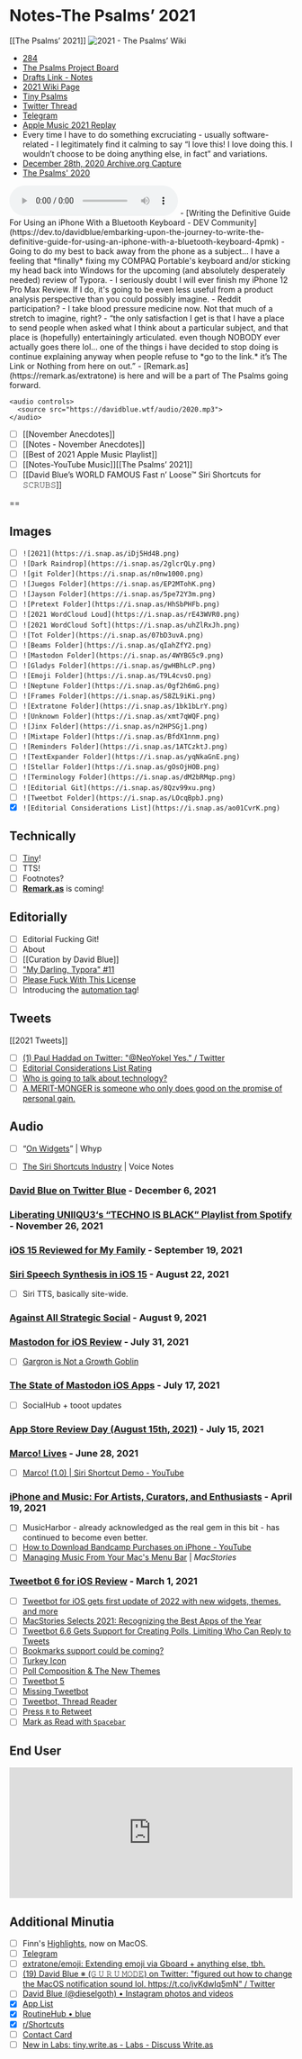 # Notes-The Psalms’ 2021
[[The Psalms’ 2021]]
![2021 - The Psalms’ Wiki](https://user-images.githubusercontent.com/43663476/145235991-490ae9f1-674d-4731-aab2-88be695d8ff1.jpeg)
- [284](https://github.com/extratone/bilge/issues/284)
- [The Psalms Project Board](https://github.com/extratone/bilge/projects/1)
- [Drafts Link - Notes](drafts%3A//open?uuid%3DE7E2670F-0DB1-49A1-BA26-73F3B43ACB52)
- [2021 Wiki Page](https://github.com/extratone/bilge/wiki/2021)
- [Tiny Psalms](https://tiny.write.as/bilge)
- [Twitter Thread](https://twitter.com/neoyokel/status/1468603572942163990)
- [Telegram](https://t.me/extratone/8880)
- [Apple Music 2021 Replay](https://music.apple.com/us/playlist/replay-2021/pl.rp-8AA9cxJYpgE)
- Every time I have to do something excruciating - usually software-related - I legitimately find it calming to say “I love this! I love doing this. I wouldn’t choose to be doing anything else, in fact” and variations.
- [December 28th, 2020 Archive.org Capture](https://web.archive.org/web/20201228145737/https://bilge.world)
- [The Psalms' 2020](https://bilge.world/2020)
<audio controls>
  <source src="https://github.com/extratone/bilge/raw/main/audio/TTS/2020.mp3">
</audio>
- [Writing the Definitive Guide For Using an iPhone With a Bluetooth Keyboard - DEV Community](https://dev.to/davidblue/embarking-upon-the-journey-to-write-the-definitive-guide-for-using-an-iphone-with-a-bluetooth-keyboard-4pmk)
- Going to do my best to back away from the phone as a subject... I have a feeling that *finally* fixing my COMPAQ Portable's keyboard and/or sticking my head back into Windows for the upcoming (and absolutely desperately needed) review of Typora. 
- I seriously doubt I will ever finish my iPhone 12 Pro Max Review. If I do, it's going to be even less useful from a product analysis perspective than you could possibly imagine.
- Reddit participation?
- I take blood pressure medicine now. Not that much of a stretch to imagine, right?
- “the only satisfaction I get is that I have a place to send people when asked what I think about a particular subject, and that place is (hopefully) entertainingly articulated. even though NOBODY ever actually goes there lol… one of the things i have decided to stop doing is continue explaining anyway when people refuse to *go to the link.* it’s The Link or Nothing from here on out.”
- [Remark.as](https://remark.as/extratone) is here and will be a part of The Psalms going forward.

<!--comment-->

```
<audio controls>
  <source src="https://davidblue.wtf/audio/2020.mp3">
</audio>
```

- [ ] [[November Anecdotes]]
- [ ] [[Notes - November Anecdotes]]
- [ ] [[Best of 2021 Apple Music Playlist]]
- [ ] [[Notes-YouTube Music]][[The Psalms’ 2021]]
- [ ] [[David Blue’s WORLD FAMOUS Fast n’ Loose™ Siri Shortcuts for 𝚂𝙲𝚁𝚄𝙱𝚂]]

==

## Images
- [ ] `![2021](https://i.snap.as/iDj5Hd4B.png)`
- [ ] `![Dark Raindrop](https://i.snap.as/2glcrQLy.png)`
- [ ] `![git Folder](https://i.snap.as/n0nw1000.png)`
- [ ] `![Juegos Folder](https://i.snap.as/EP2MTohK.png)`
- [ ] `![Jayson Folder](https://i.snap.as/5pe72Y3m.png)`
- [ ] `![Pretext Folder](https://i.snap.as/HhSbPHFb.png)`
- [ ] `![2021 WordCloud Loud](https://i.snap.as/rE43WVR0.png)`
- [ ] `![2021 WordCloud Soft](https://i.snap.as/uhZlRxJh.png)`
- [ ] `![Tot Folder](https://i.snap.as/07bD3uvA.png)`
- [ ] `![Beams Folder](https://i.snap.as/qIahZfY2.png)`
- [ ] `![Mastodon Folder](https://i.snap.as/4WYBG5c9.png)`
- [ ] `![Gladys Folder](https://i.snap.as/gwHBhLcP.png)`
- [ ] `![Emoji Folder](https://i.snap.as/T9L4cvsO.png)`
- [ ] `![Neptune Folder](https://i.snap.as/0gf2h6mG.png)`
- [ ] `![Frames Folder](https://i.snap.as/S8ZL9iKi.png)`
- [ ] `![Extratone Folder](https://i.snap.as/1bk1bLrY.png)`
- [ ] `![Unknown Folder](https://i.snap.as/xmt7qWQF.png)`
- [ ] `![Jinx Folder](https://i.snap.as/n2HPSGj1.png)`
- [ ] `![Mixtape Folder](https://i.snap.as/BfdX1nnm.png)`
- [ ] `![Reminders Folder](https://i.snap.as/1ATCzktJ.png)`
- [ ] `![TextExpander Folder](https://i.snap.as/yqNkaGnE.png)`
- [ ] `![Stellar Folder](https://i.snap.as/gOsOjHOB.png)`
- [ ] `![Terminology Folder](https://i.snap.as/dM2bRMqp.png)`
- [ ] `![Editorial Git](https://i.snap.as/8Qzv99xu.png)`
- [ ] `![Tweetbot Folder](https://i.snap.as/LOcqBpbJ.png)`
- [x] `![Editorial Considerations List](https://i.snap.as/ao01CvrK.png)`

## Technically
- [ ] [Tiny](https://tiny.write.as/bilge)!
- [ ] TTS!
- [ ] Footnotes?
- [ ] [**Remark.as**](https://remark.as/) is coming!

## Editorially
- [ ] Editorial Fucking Git!
- [ ] About
- [ ] [[Curation by David Blue]]
- [ ] ["My Darling, Typora" #11](https://github.com/extratone/bilge/issues/11)
- [ ] [Please Fuck With This License](https://github.com/extratone/fuckme)
- [ ] Introducing the [automation tag](https://bilge.world/tag:automation)!

## Tweets
[[2021 Tweets]]
- [ ] [(1) Paul Haddad on Twitter: "@NeoYokel Yes." / Twitter](https://twitter.com/tapbot_paul/status/1421600511808229387)
- [ ] [Editorial Considerations List Rating](https://twitter.com/NeoYokel/status/1477105624978755584)
- [ ] [Who is going to talk about technology?](https://twitter.com/NeoYokel/status/1479596740688891907)
- [ ] [A MERIT-MONGER is someone who only does good on the promise of personal gain.](https://twitter.com/HaggardHawks/status/1480865684276064256)

## Audio
- [ ] “[On Widgets](https://whyp.it/t/on-widgets-54991)” | Whyp
- [ ] [The Siri Shortcuts Industry](https://github.com/extratone/bilge/blob/main/audio/Voice%20Notes/The%20Siri%20Shortcuts%20Industry.mp3) | Voice Notes


### [David Blue on Twitter Blue](https://bilge.world/twitter-blue) - December 6, 2021

### [Liberating UNIIQU3‘s “TECHNO IS BLACK” Playlist from Spotify](https://bilge.world/uniiqu3-techno-is-black) - November 26, 2021

### [iOS 15 Reviewed for My Family](https://bilge.world/ios-15-family-review) - September 19, 2021

### [Siri Speech Synthesis in iOS 15](https://bilge.world/siri-tts) - August 22, 2021
- [ ] Siri TTS, basically site-wide.

### [Against All Strategic Social](https://bilge.world/social-media-strategy) - August 9, 2021

### [Mastodon for iOS Review](https://bilge.world/mastodon-ios-app-review) - July 31, 2021
- [ ] [Gargron is Not a Growth Goblin](https://whyp.it/t/gargron-is-not-a-growth-goblin-81010)

### [The State of Mastodon iOS Apps](https://bilge.world/mastodon-ios-apps) - July 17, 2021
- [ ] SocialHub + tooot updates

### [App Store Review Day (August 15th, 2021)](https://bilge.world/app-store-review-day) - July 15, 2021

### [Marco! Lives](https://bilge.world/marco) - June 28, 2021
- [ ] [Marco! (1.0) | Siri Shortcut Demo - YouTube](https://www.youtube.com/watch?v=3evgnSlnkjk)

### [iPhone and Music: For Artists, Curators, and Enthusiasts](https://bilge.world/iphone-ios-music-apps) - April 19, 2021
- [ ] MusicHarbor - already acknowledged as the real gem in this bit - has continued to become even better.
- [ ] [How to Download Bandcamp Purchases on iPhone - YouTube](https://www.youtube.com/watch?v=4KxoKbnobls)
- [ ] [Managing Music From Your Mac's Menu Bar](https://www.macstories.net/reviews/managing-music-from-your-macs-menu-bar/) | *MacStories*

### [Tweetbot 6 for iOS Review](https://bilge.world/tweetbot-6-ios-review) - March 1, 2021
- [ ] [Tweetbot for iOS gets first update of 2022 with new widgets, themes, and more](https://9to5mac.com/2022/01/04/tweetbot-for-ios-gets-first-update-of-2022-with-new-widgets-themes-and-more/)
- [ ] [MacStories Selects 2021: Recognizing the Best Apps of the Year](https://www.macstories.net/stories/macstories-selects-2021-recognizing-the-best-apps-of-the-year/#app-of-the-year)
- [ ] [Tweetbot 6.6 Gets Support for Creating Polls, Limiting Who Can Reply to Tweets](https://www.macstories.net/ios/tweetbot-6-6-gets-support-for-creating-polls-limiting-who-can-reply-to-tweets/)
- [ ] [Bookmarks support could be coming?](https://twitter.com/tweetbot/status/1470080661700722691)
- [ ] [Turkey Icon](https://twitter.com/neoyokel/status/1469880068394700805)
- [ ] [Poll Composition & The New Themes](https://twitter.com/neoyokel/status/1469376038857846788)
- [ ] [Tweetbot 5](https://twitter.com/neoyokel/status/1469191638837006336)
- [ ] [Missing Tweetbot](https://twitter.com/neoyokel/status/1467422017527951366)
- [ ] [Tweetbot, Thread Reader](https://twitter.com/neoyokel/status/1461774078860308491) 
- [ ] [Press `R` to Retweet](https://twitter.com/neoyokel/status/1432816310812127233)
- [ ] [Mark as Read with `Spacebar`](https://twitter.com/neoyokel/status/1369787410205335564)

## End User

<iframe src="https://open.spotify.com/embed/episode/4veXFMCFGgz0Fjnx7UBkpl?utm_source=generator" width="100%" height="232" frameBorder="0" allowfullscreen="" allow="autoplay; clipboard-write; encrypted-media; fullscreen; picture-in-picture"></iframe>

## Additional Minutia
- [ ] Finn's [Highlights](https://testflight.apple.com/join/OONmU0Z2), now on MacOS.
- [ ] [Telegram](https://t.me/s/extratone)
- [ ] [extratone/emoji: Extending emoji via Gboard + anything else, tbh.](https://github.com/extratone/emoji)
- [ ] [(19) David Blue ※ (𝙶 𝚄 𝚁 𝚄 𝙼𝙾𝙳𝙴) on Twitter: "figured out how to change the MacOS notification sound lol. https://t.co/jvKdwIq5mN" / Twitter](https://twitter.com/NeoYokel/status/1474897660524269569)
- [ ] [David Blue (@dieselgoth) • Instagram photos and videos](https://www.instagram.com/dieselgoth/)
- [x] [App List](https://bit.ly/dbapplist)
- [x] [RoutineHub • blue](https://routinehub.co/user/blue)
- [x] [r/Shortcuts](https://www.reddit.com/r/shortcuts/)
- [ ] [Contact Card](https://davidblue.wtf/db.vcf)
- [ ] [New in Labs: tiny.write.as - Labs - Discuss Write.as](https://discuss.write.as/t/new-in-labs-tiny-write-as/3081)